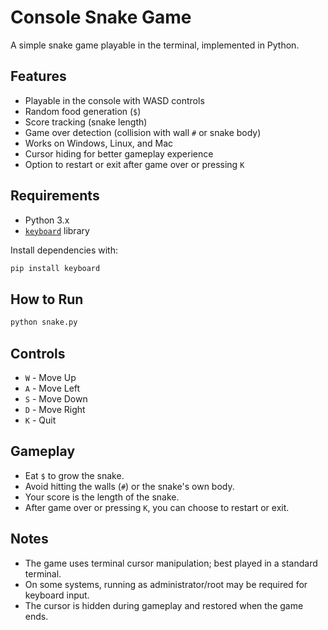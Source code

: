 # Console Snake Game

A simple snake game playable in the terminal, implemented in Python.

## Features

- Playable in the console with WASD controls
- Random food generation (`$`)
- Score tracking (snake length)
- Game over detection (collision with wall `#` or snake body)
- Works on Windows, Linux, and Mac
- Cursor hiding for better gameplay experience
- Option to restart or exit after game over or pressing `K`

## Requirements

- Python 3.x
- [`keyboard`](https://pypi.org/project/keyboard/) library

Install dependencies with:

```sh
pip install keyboard
```

## How to Run

```sh
python snake.py
```

## Controls

- `W` - Move Up
- `A` - Move Left
- `S` - Move Down
- `D` - Move Right
- `K` - Quit

## Gameplay

- Eat `$` to grow the snake.
- Avoid hitting the walls (`#`) or the snake's own body.
- Your score is the length of the snake.
- After game over or pressing `K`, you can choose to restart or exit.

## Notes

- The game uses terminal cursor manipulation; best played in a standard terminal.
- On some systems, running as administrator/root may be required for keyboard input.
- The cursor is hidden during gameplay and restored when the game ends.
